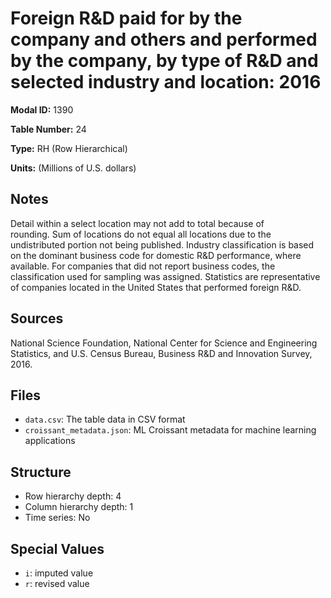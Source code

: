 # Foreign R&D paid for by the company and others and performed by the company, by type of R&D and selected industry and location: 2016

**Modal ID:** 1390

**Table Number:** 24

**Type:** RH (Row Hierarchical)

**Units:** (Millions of U.S. dollars)

## Notes

Detail within a select location may not add to total because of rounding. Sum of locations do not equal all locations due to the undistributed portion not being published. Industry classification is based on the dominant business code for domestic R&D performance, where available. For companies that did not report business codes, the classification used for sampling was assigned. Statistics are representative of companies located in the United States that performed foreign R&D.

## Sources

National Science Foundation, National Center for Science and Engineering Statistics, and U.S. Census Bureau, Business R&D and Innovation Survey, 2016.

## Files

- `data.csv`: The table data in CSV format
- `croissant_metadata.json`: ML Croissant metadata for machine learning applications

## Structure

- Row hierarchy depth: 4
- Column hierarchy depth: 1
- Time series: No

## Special Values

- `i`: imputed value
- `r`: revised value
